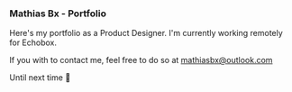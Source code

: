 ### Mathias Bx - Portfolio

Here's my portfolio as a Product Designer. I'm currently working remotely for Echobox.

If you with to contact me, feel free to do so at mathiasbx@outlook.com

Until next time 👋 
